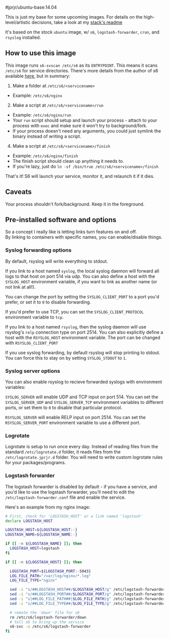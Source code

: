 #jprjr/ubuntu-base:14.04

This is just my base for some upcoming images. For details on the high-level/artistic decisions, take a look at my [stack's readme](https://github.com/jprjr/docker-ubuntu-stack/blob/master/README.md)

It's based on the stock `ubuntu` image, w/ `s6`, `logstash-forwarder`,
`cron`, and `rsyslog` installed.

## How to use this image

This image runs `s6-svscan /etc/s6` as its `ENTRYPOINT`. This means it scans
`/etc/s6` for service directories. There's more details from the author of s6
available [here](http://www.skarnet.org/software/s6/servicedir.html), but in
summary:

1. Make a folder at `/etc/s6/<servicename>`
  * Example: `/etc/s6/nginx`
2. Make a script at `/etc/s6/<servicename>/run`
  * Example: `/etc/s6/nginx/run`
  * Your `run` script should setup and launch your process - attach to your process with `exec` and make sure it won't try to background/fork.
  * If your process doesn't need any arguments, you could just symlink
    the binary instead of writing a script.
4. Make a script at `/etc/s6/<servicename>/finish`
  * Example: `/etc/s6/nginx/finish`
  * The finish script should clean up anything it needs to.
  * If you're lazy, just do `ln -sf /bin/true /etc/s6/<servicename>/finish`

That's it! S6 will launch your service, monitor it, and relaunch it if it dies.

## Caveats

Your process shouldn't fork/background. Keep it in the foreground.

## Pre-installed software and options

So a concept I really like is letting links turn features on and off.  
By linking to containers with specific names, you can enable/disable things.

### Syslog forwarding options

By default, rsyslog will write everything to stdout.

If you link to a host named `syslog`, the local syslog daemon will forward all
logs to that host on port 514 via udp. You can also define a host with the
`SYSLOG_HOST` environment variable, if you want to link as another name (or not
link at all!).

You can change the port by setting the `SYSLOG_CLIENT_PORT` to a port you'd prefer,
or set it to `0` to disable forwarding.

If you'd prefer to use TCP, you can set the `SYSLOG_CLIENT_PROTOCOL` environment variable
to `tcp`.

If you link to a host named `rsyslog`, then the syslog daemon will use rsyslog's
`relp` connection type on port 2514. You can also explicitly define a host with
the `RSYSLOG_HOST` environment variable. The port can be changed with `RSYSLOG_CLIENT_PORT`

If you use syslog forwarding, by default rsyslog will stop printing to stdout. You
can force this to stay on by setting `SYSLOG_STDOUT` to `1`.

### Syslog server options

You can also enable rsyslog to recieve forwarded syslogs with environment variables:

`SYSLOG_SERVER` will enable UDP and TCP input on port 514. You can set the
`SYSLOG_SERVER_UDP` and `SYSLOG_SERVER_TCP` environment variables to different
ports, or set them to `0` to disable that particular protocol.

`RSYSLOG_SERVER` will enable RELP input on port 2514. You can set the
`RSYSLOG_SERVER_PORT` environment variable to use a different port.

### Logrotate

Logrotate is setup to run once every day. Instead of reading files from
the standard `/etc/logrotate.d` folder, it reads files from the
`/etc/logrotate.jprjr.d` folder. You will need to write custom logrotate
rules for your packages/programs.

### Logstash forwarder

The logstash forwarder is disabled by default - if you have a service,
and you'd like to use the logstash forwarder, you'll need to edit the
`/etc/logstash-forwarder.conf` file and enable the service.

Here's an example from my nginx image:

```bash
# First, check for 'LOGSTASH_HOST' or a link named 'logstash'
declare LOGSTASH_HOST

LOGSTASH_HOST=${LOGSTASH_HOST:-}
LOGSTASH_NAME=${LOGSTASH_NAME:-}

if [[ -n ${LOGSTASH_NAME} ]]; then
  LOGSTASH_HOST=logstash
fi

if [[ -n ${LOGSTASH_HOST} ]]; then

  LOGSTASH_PORT=${LOGSTASH_PORT:-5043}
  LOG_FILE_PATH="/var/log/nginx/*.log"
  LOG_FILE_TYPE="nginx"

  sed -i "s/##LOGSTASH_HOST##/$LOGSTASH_HOST/g" /etc/logstash-forwarder.conf
  sed -i "s/##LOGSTASH_PORT##/$LOGSTASH_PORT/g" /etc/logstash-forwarder.conf
  sed -i "s|##LOG_FILE_PATH##|$LOG_FILE_PATH|g" /etc/logstash-forwarder.conf
  sed -i "s/##LOG_FILE_TYPE##/$LOG_FILE_TYPE/g" /etc/logstash-forwarder.conf

  # remote the 'down' file for s6
  rm /etc/s6/logstash-forwarder/down
  # tell s6 to bring up the service
  s6-svc -u /etc/s6/logstash-forwarder
fi
```
